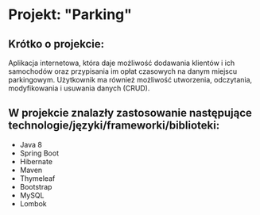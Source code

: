 # Projekt: "Parking"


## Krótko o projekcie:
Aplikacja internetowa, która daje możliwość dodawania klientów i ich samochodów  oraz przypisania im opłat czasowych na danym miejscu parkingowym.
Użytkownik ma również możliwość utworzenia, odczytania, modyfikowania i usuwania danych (CRUD).

## W projekcie znalazły zastosowanie następujące technologie/języki/frameworki/biblioteki:

- Java 8
- Spring Boot
- Hibernate
- Maven
- Thymeleaf
- Bootstrap
- MySQL
- Lombok

